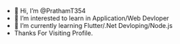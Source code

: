 - 👋 Hi, I’m @PrathamT354
- 👀 I’m interested to learn in Application/Web Devloper
- 🌱 I’m currently learning Flutter/.Net Devloping/Node.js
- Thanks For Visiting Profile.


<!---
PrathamT354/PrathamT354 is a ✨ special ✨ repository because its `README.md` (this file) appears on your GitHub profile.
You can click the Preview link to take a look at your changes.
--->
